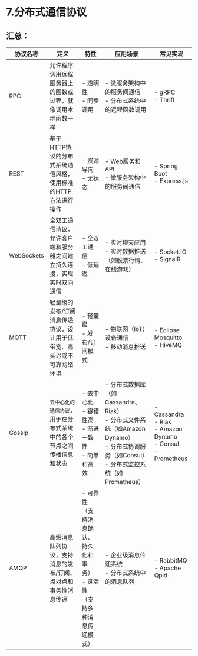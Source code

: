# 7.分布式通信协议


## 汇总：
| 协议名称 | 定义 | 特性 | 应用场景 | 常见实现 |
| -- | -- | -- | -- | -- |
| RPC | 允许程序调用远程服务器上的函数或过程，就像调用本地函数一样 | - 透明性<br>- 同步调用 | - 微服务架构中的服务间通信<br>- 分布式系统中的远程函数调用 | - gRPC<br>- Thrift |
| REST | 基于HTTP协议的分布式系统通信风格，使用标准的HTTP方法进行操作 | - 资源导向<br>- 无状态 | - Web服务和API<br>- 微服务架构中的服务间通信 | - Spring Boot<br>- Express.js |
| WebSockets | 全双工通信协议，允许客户端和服务器之间建立持久连接，实现实时双向通信 | - 全双工通信<br>- 低延迟 | - 实时聊天应用<br>- 实时数据推送（如股票行情、在线游戏） | - Socket.IO<br>- SignalR |
| MQTT | 轻量级的发布/订阅消息传递协议，设计用于低带宽、高延迟或不可靠网络环境 | - 轻量级<br>- 发布/订阅模式 | - 物联网（IoT）设备通信<br>- 移动消息推送 | - Eclipse Mosquitto<br>- HiveMQ |
| Gossip | `去中心化的通信协议`，用于在分布式系统中的各个节点之间传播信息和状态 | - 去中心化<br>- 容错性高<br>- 渐进一致性<br>- 简单和高效 | - 分布式数据库（如Cassandra、Riak）<br>- 分布式文件系统（如Amazon Dynamo）<br>- 分布式协调服务（如Consul）<br>- 分布式监控系统（如Prometheus） | - Cassandra<br>- Riak<br>- Amazon Dynamo<br>- Consul<br>- Prometheus |
| AMQP | 高级消息队列协议，支持消息的发布/订阅、点对点和事务性消息传递 | - 可靠性（支持消息确认、持久化和事务）<br>- 灵活性（支持多种消息传递模式） | - 企业级消息传递系统<br>- 分布式系统中的消息队列 | - RabbitMQ<br>- Apache Qpid |